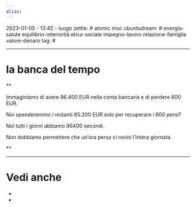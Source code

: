 ```yaml
---
alias: 
---
```

2023-01-05 - 13:42 - *luogo*
zettle: # atomic moc
ubuntudream: # energia-salute equilibrio-interiorità etica-sociale impegno-lavoro relazione-famiglia valore-denaro 
tag: #

---
# la banca del tempo


**

Immaginiamo di avere 86.400 EUR nella conta bancaria e di perdere 600 EUR.

Noi spenderemmo i restanti 85.200 EUR solo per recuperare i 600 persi?

Noi tutti i giorni abbiamo 86400 secondi.

Non dobbiamo permettere che un’ora persa ci rovini l’intera giornata.

  
**


---
# Vedi anche
- 
- 